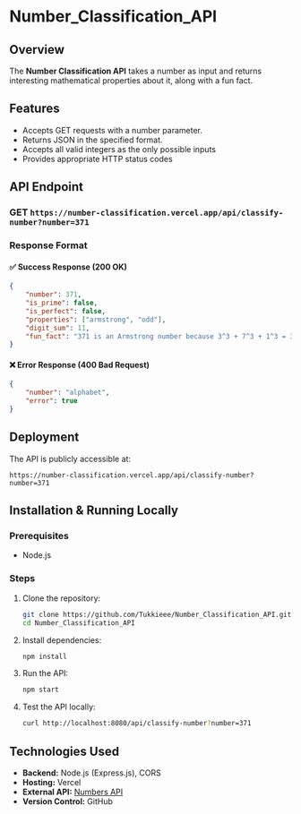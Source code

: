 ﻿# Number_Classification_API

## Overview
The **Number Classification API** takes a number as input and returns interesting mathematical properties about it, along with a fun fact.

## Features
- Accepts GET requests with a number parameter.
- Returns JSON in the specified format.
- Accepts all valid integers as the only possible inputs
- Provides appropriate HTTP status codes

## API Endpoint
### **GET** `https://number-classification.vercel.app/api/classify-number?number=371`


### **Response Format**
#### ✅ **Success Response (200 OK)**
```json
{
    "number": 371,
    "is_prime": false,
    "is_perfect": false,
    "properties": ["armstrong", "odd"],
    "digit_sum": 11,
    "fun_fact": "371 is an Armstrong number because 3^3 + 7^3 + 1^3 = 371"
}
```

#### ❌ **Error Response (400 Bad Request)**
```json
{
    "number": "alphabet",
    "error": true
}
```

## Deployment
The API is publicly accessible at:
```
https://number-classification.vercel.app/api/classify-number?number=371
```

## Installation & Running Locally
### **Prerequisites**
- Node.js

### **Steps**
1. Clone the repository:
   ```sh
   git clone https://github.com/Tukkieee/Number_Classification_API.git
   cd Number_Classification_API
   ```
2. Install dependencies:
   ```sh
   npm install  
   ```
3. Run the API:
   ```sh
   npm start 
   ```
4. Test the API locally:
   ```sh
   curl http://localhost:8080/api/classify-number?number=371
   ```

## Technologies Used
- **Backend:** Node.js (Express.js), CORS
- **Hosting:**  Vercel 
- **External API:** [Numbers API](http://numbersapi.com/#42)
- **Version Control:** GitHub


